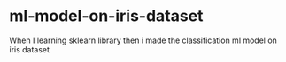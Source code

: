 # ml-model-on-iris-dataset
When I learning sklearn library then i made the classification ml model on iris dataset
